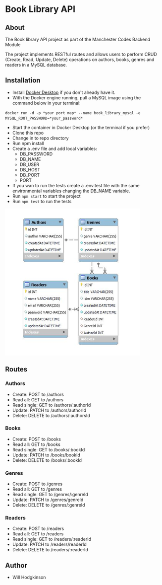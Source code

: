 # Book Library API

## About

The Book library API project as part of the Manchester Codes Backend Module

The project implements RESTful routes and allows users to perform CRUD (Create, Read, Update, Delete) operations on authors, books, genres and readers in a MySQL database.

## Installation

- Install [Docker Desktop](https://docs.docker.com/get-docker/) if you don't already have it.
- With the Docker engine running, pull a MySQL image using the command below in your terminal:

`docker run -d -p *your port map* --name book_library_mysql -e MYSQL_ROOT_PASSWORD=*your_password*`

- Start the container in Docker Desktop (or the terminal if you prefer)
- Clone this repo
- Change in to repo directory
- Run npm install
- Create a .env file and add local variables:
  - DB_PASSWORD
  - DB_NAME
  - DB_USER
  - DB_HOST
  - DB_PORT
  - PORT
- If you wan to run the tests create a .env.test file with the same environmental variables changing the DB_NAME variable.
- Run `npm start` to start the project
- Run `npm test` to run the tests

![Database schema](Book_lib.JPG)

## Routes

### Authors

- Create: POST to /authors
- Read all: GET to /authors
- Read single: GET to /authors/:authorId
- Update: PATCH to /authors/authorId
- Delete: DELETE to /authors/:authorsId

### Books

- Create: POST to /books
- Read all: GET to /books
- Read single: GET to /books/:bookId
- Update: PATCH to /books/bookId
- Delete: DELETE to /books/:bookId

### Genres

- Create: POST to /genres
- Read all: GET to /genres
- Read single: GET to /genres/:genreId
- Update: PATCH to /genres/genreId
- Delete: DELETE to /genres/:genreId

### Readers

- Create: POST to /readers
- Read all: GET to /readers
- Read single: GET to /readers/:readerId
- Update: PATCH to /readers/readerId
- Delete: DELETE to /readers/:readerId

## Author

- Will Hodgkinson

